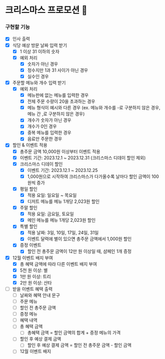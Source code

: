# 크리스마스 프로모션 🎄

### 구현할 기능

- [X] 인사 출력
- [X] 식당 예상 방문 날짜 입력 받기
    - [X] 1 이상 31 이하의 숫자
    - [X] 예외 처리
        - [X] 숫자가 아닌 경우
        - [X] 정수지만 1과 31 사이가 아닌 경우
        - [X] 실수인 경우
- [X] 주문할 메뉴와 개수 입력 받기
    - [X] 예외 처리
        - [X] 메뉴판에 없는 메뉴를 입력한 경우
        - [X] 전체 주문 수량이 20을 초과하는 경우
        - [X] 메뉴 형식이 예시와 다른 경우 (ex. 메뉴와 개수를 -로 구분하지 않은 경우, 메뉴 간 ,로 구분하지 않은 경우)
        - [X] 개수가 숫자가 아닌 경우
        - [X] 개수가 0인 경우
        - [X] 중복 메뉴를 입력한 경우
        - [X] 음료만 주문한 경우
- [X] 할인 & 이벤트 적용
    - [X] 총주문 금액 10,000원 이상부터 이벤트 적용
    - [X] 이벤트 기간: 2023.12.1 ~ 2023.12.31 (크리스마스 디데이 할인 제외)
    - [X] 크리스마스 디데이 할인
        - [X] 이벤트 기간: 2023.12.1 ~ 2023.12.25
        - [X] 1,000원으로 시작하여 크리스마스가 다가올수록 날마다 할인 금액이 100원씩 증가
    - [X] 평일 할인
        - [X] 적용 요일: 일요일 ~ 목요일
        - [X] 디저트 메뉴를 메뉴 1개당 2,023원 할인
    - [X] 주말 할인
        - [X] 적용 요일: 금요일, 토요일
        - [X] 메인 메뉴를 메뉴 1개당 2,023원 할인
    - [X] 특별 할인
        - [X] 적용 날짜: 3일, 10일, 17일, 24일, 31일
        - [X] 이벤트 달력에 별이 있으면 총주문 금액에서 1,000원 할인
    - [X] 증정 이벤트
        - [X] 할인 전 총주문 금액이 12만 원 이상일 때, 샴페인 1개 증정
- [X] 12월 이벤트 배지 부여
    - [X] 총 혜택 금액에 따라 다른 이벤트 배지 부여
    - [X] 5천 원 이상: 별
    - [X] 1만 원 이상: 트리
    - [X] 2만 원 이상: 산타
- [ ] 받을 이벤트 혜택 출력
    - [ ] 날짜와 혜택 안내 문구
    - [ ] 주문 메뉴
    - [ ] 할인 전 총주문 금액
    - [ ] 증정 메뉴
    - [ ] 혜택 내역
    - [ ] 총 혜택 금액
        - [ ] 총혜택 금액 = 할인 금액의 합계 + 증정 메뉴의 가격
    - [ ] 할인 후 예상 결제 금액
        - [ ] 할인 후 예상 결제 금액 = 할인 전 총주문 금액 - 할인 금액
    - [ ] 12월 이벤트 배지